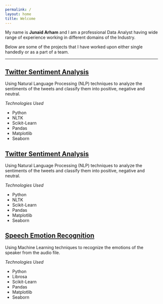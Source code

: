 ```yaml
---
permalink: /
layout: home
title: Welcome
---
```


My name is **Junaid Arham** and I am a professional Data Analyst having wide range of experience working in different domains of the Industry.

Below are some of the projects that I have worked upon either single handedly or as a part of a team.

----

## [Twitter Sentiment Analysis](https://www.analyticsvidhya.com/blog/2018/07/hands-on-sentiment-analysis-dataset-python/)

Using Natural Language Processing (NLP) techniques to analyze the sentiments of the tweets and classify them into positive, negative and neutral.

_Technologies Used_
- Python
- NLTK
- Scikit-Learn
- Pandas
- Matplotlib
- Seaborn

## [Twitter Sentiment Analysis](https://www.analyticsvidhya.com/blog/2018/07/hands-on-sentiment-analysis-dataset-python/)

Using Natural Language Processing (NLP) techniques to analyze the sentiments of the tweets and classify them into positive, negative and neutral.

_Technologies Used_
- Python
- NLTK
- Scikit-Learn
- Pandas
- Matplotlib
- Seaborn

## [Speech Emotion Recognition](https://data-flair.training/blogs/python-mini-project-speech-emotion-recognition/)

Using Machine Learning techniques to recognize the emotions of the speaker from the audio file.

_Technologies Used_
- Python
- Librosa
- Scikit-Learn
- Pandas
- Matplotlib
- Seaborn